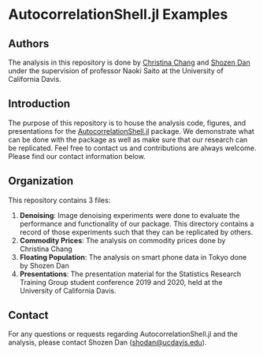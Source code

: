 # AutocorrelationShell.jl Examples

## Authors
The analysis in this repository is done by [Christina Chang](https://www.linkedin.com/in/christina-l-chang/) and [Shozen Dan](https://www.linkedin.com/in/shozendan/) under the supervision of professor Naoki Saito at the University of California Davis.

## Introduction
The purpose of this repository is to house the analysis code, figures, and presentations for the [AutocorrelationShell.jl](https://gitlab.com/BoundaryValueProblems/autocorrelation-shell) package. We demonstrate what can be done with the package as well as make sure that our research can be replicated. Feel free to contact us and contributions are always welcome. Please find our contact information below.

## Organization
This repository contains 3 files:

1. **Denoising**: Image denoising experiments were done to evaluate the performance and functionality of our package. This directory contains a record of those experiments such that they can be replicated by others.
2. **Commodity Prices**: The analysis on commodity prices done by Christina Chang 
3. **Floating Population**: The analysis on smart phone data in Tokyo done by Shozen Dan
4. **Presentations**: The presentation material for the Statistics Research Training Group student conference 2019 and 2020, held at the University of California Davis. 

## Contact
For any questions or requests regarding AutocorrelationShell.jl and the analysis, please contact Shozen Dan (shodan@ucdavis.edu).